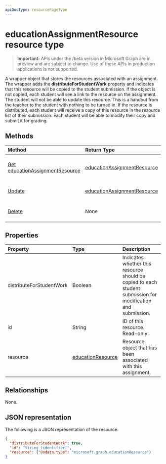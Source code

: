 ```yaml
---
apiDocType: resourcePageType
---
```

# educationAssignmentResource resource type

> **Important:** APIs under the /beta version in Microsoft Graph are in preview and are subject to change. Use of these APIs in production applications is not supported.

A wrapper object that stores the resources associated with an assignment. The wrapper adds the **distributeForStudentWork** property and indicates that this resource will
be copied to the student submission.  If the object is not copied, each student will see a link to the resource on the assignment. The student will not be able to update this resource. This is a handout from the teacher to the student with nothing to be turned in. If the resource is distributed, each student 
will receive a copy of this resource in the resource list of their submission. Each student will be able to modify their copy and submit it for grading.


## Methods

| Method		   | Return Type	|Description|
|:---------------|:--------|:----------|
|[Get educationAssignmentResource](../api/educationassignmentresource_get.md) | [educationAssignmentResource](educationassignmentresource.md) |Read properties and relationships of an **educationAssignmentResource** object.|
|[Update](../api/educationassignmentresource_update.md) | [educationAssignmentResource](educationassignmentresource.md)	|Update an **educationAssignmentResource** object. |
|[Delete](../api/educationassignmentresource_delete.md) | None |Delete an **educationAssignmentResource** object. |

## Properties
| Property	   | Type	|Description|
|:---------------|:--------|:----------|
|distributeForStudentWork|Boolean|Indicates whether this resource should be copied to each student submission for modification and submission.|
|id|String| ID of this resource. Read-only.|
|resource|[educationResource](educationresource.md)|Resource object that has been associated with this assignment.|

## Relationships
None.


## JSON representation

The following is a JSON representation of the resource.

<!-- {
  "blockType": "resource",
  "optionalProperties": [

  ],
  "@odata.type": "microsoft.graph.educationAssignmentResource"
}-->

```json
{
  "distributeForStudentWork": true,
  "id": "String (identifier)",
  "resource": {"@odata.type": "microsoft.graph.educationResource"}
}

```

<!-- uuid: 8fcb5dbc-d5aa-4681-8e31-b001d5168d79
2015-10-25 14:57:30 UTC -->
<!-- {
  "type": "#page.annotation",
  "description": "educationAssignmentResource resource",
  "keywords": "",
  "section": "documentation",
  "tocPath": ""
}-->
